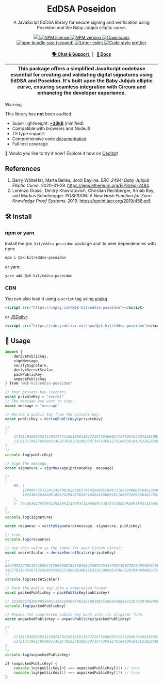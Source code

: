 <p align="center">
    <h1 align="center">
        EdDSA Poseidon
    </h1>
    <p align="center">A JavaScript EdDSA library for secure signing and verification using Poseidon and the Baby Jubjub elliptic curve.</p>
</p>

<p align="center">
    <a href="https://github.com/privacy-scaling-explorations/zk-kit">
        <img src="https://img.shields.io/badge/project-zk--kit-blue.svg?style=flat-square">
    </a>
    <a href="https://github.com/privacy-scaling-explorations/zk-kit/tree/main/packages/eddsa-poseidon/LICENSE">
        <img alt="NPM license" src="https://img.shields.io/npm/l/%40zk-kit%2Feddsa-poseidon?style=flat-square">
    </a>
    <a href="https://www.npmjs.com/package/@zk-kit/eddsa-poseidon">
        <img alt="NPM version" src="https://img.shields.io/npm/v/@zk-kit/eddsa-poseidon?style=flat-square" />
    </a>
    <a href="https://npmjs.org/package/@zk-kit/eddsa-poseidon">
        <img alt="Downloads" src="https://img.shields.io/npm/dm/@zk-kit/eddsa-poseidon.svg?style=flat-square" />
    </a>
    <a href="https://bundlephobia.com/package/@zk-kit/eddsa-poseidon">
        <img alt="npm bundle size (scoped)" src="https://img.shields.io/bundlephobia/minzip/@zk-kit/eddsa-poseidon" />
    </a>
    <a href="https://eslint.org/">
        <img alt="Linter eslint" src="https://img.shields.io/badge/linter-eslint-8080f2?style=flat-square&logo=eslint" />
    </a>
    <a href="https://prettier.io/">
        <img alt="Code style prettier" src="https://img.shields.io/badge/code%20style-prettier-f8bc45?style=flat-square&logo=prettier" />
    </a>
</p>

<div align="center">
    <h4>
        <a href="https://appliedzkp.org/discord">
            🗣️ Chat &amp; Support
        </a>
        <span>&nbsp;&nbsp;|&nbsp;&nbsp;</span>
        <a href="https://zkkit.pse.dev/modules/_zk_kit_eddsa_poseidon.html">
            📘 Docs
        </a>
    </h4>
</div>

| This package offers a simplified JavaScript codebase essential for creating and validating digital signatures using EdDSA and Poseidon. It's built upon the Baby Jubjub elliptic curve, ensuring seamless integration with [Circom](https://github.com/iden3/circom) and enhancing the developer experience. |
| ------------------------------------------------------------------------------------------------------------------------------------------------------------------------------------------------------------------------------------------------------------------------------------------------------------ |

> [!WARNING]  
> This library has **not** been audited.

-   Super lightweight: [**~33kB**](https://bundlephobia.com/package/@zk-kit/eddsa-poseidon) (minified)
-   Compatible with browsers and NodeJS
-   TS type support
-   Comprehensive code [documentation](https://zkkit.pse.dev/modules/_zk_kit_eddsa_poseidon.html)
-   Full test coverage

👾 Would you like to try it now? Explore it now on [Ceditor](https://ceditor.cedoor.dev/52787e4ad57d2f2076648d509efc3448)!

## References

1. Barry WhiteHat, Marta Bellés, Jordi Baylina. _ERC-2494: Baby Jubjub Elliptic Curve_. 2020-01-29. https://eips.ethereum.org/EIPS/eip-2494.
2. Lorenzo Grassi, Dmitry Khovratovich, Christian Rechberger, Arnab Roy, and Markus Schofnegger. _POSEIDON: A New Hash Function for Zero-Knowledge Proof Systems_. 2019. https://eprint.iacr.org/2019/458.pdf.

## 🛠 Install

### npm or yarn

Install the `@zk-kit/eddsa-poseidon` package and its peer dependencies with npm:

```bash
npm i @zk-kit/eddsa-poseidon
```

or yarn:

```bash
yarn add @zk-kit/eddsa-poseidon
```

### CDN

You can also load it using a `script` tag using [unpkg](https://unpkg.com/):

```html
<script src="https://unpkg.com/@zk-kit/eddsa-poseidon"></script>
```

or [JSDelivr](https://www.jsdelivr.com/):

```html
<script src="https://cdn.jsdelivr.net/npm/@zk-kit/eddsa-poseidon"></script>
```

## 📜 Usage

```typescript
import {
    derivePublicKey,
    signMessage,
    verifySignature,
    deriveSecretScalar,
    packPublicKey,
    unpackPublicKey
} from "@zk-kit/eddsa-poseidon"

// Your private key (secret).
const privateKey = "secret"
// The message you want to sign.
const message = "message"

// Derive a public key from the private key.
const publicKey = derivePublicKey(privateKey)

/*
[
    17191193026255111087474416516591393721975640005415762645730433950079177536248n,
    13751717961795090314625781035919035073474308127816403910435238282697898234143n
]
*/
console.log(publicKey)

// Sign the message.
const signature = signMessage(privateKey, message)

/*
{    
    R8: [
        12949573675545142400102669657964360005184873166024880859462384824349649539693n,
        18253636630408169174294927826710424418689461166073329946402765380454102840608n
    ],
    S: 701803947557694254685424075312408605924670918868054593580245088593184746870n
}
*/
console.log(signature)

const response = verifySignature(message, signature, publicKey)

// true.
console.log(response)

// Use this value as the input for your Circom circuit.
const secretScalar = deriveSecretScalar(privateKey)

/* 
6544992227624943856419766050818315045047569225455760139072025985369615672473
14277921624107172450683599157880963081763136590946434672207840996093731170206
*/
console.log(secretScalar)

// Pack the public key into a compressed format.
const packedPublicKey = packPublicKey(publicKey)

// 52359937820999550851358128406546520360380553803646081112576207882956925379784n
console.log(packedPublicKey)

// Unpack the compressed public key back into its original form.
const unpackedPublicKey = unpackPublicKey(packedPublicKey)

/*
[
    17191193026255111087474416516591393721975640005415762645730433950079177536248n,
    13751717961795090314625781035919035073474308127816403910435238282697898234143n
]
*/
console.log(unpackedPublicKey)

if (unpackedPublicKey) {
    console.log(publicKey[0] === unpackedPublicKey[0]) // true
    console.log(publicKey[1] === unpackedPublicKey[1]) // true
}
```
